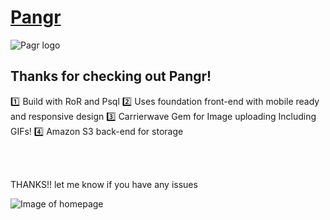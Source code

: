 # [Pangr](https://pangr.herokuapp.com/) 

![Pagr logo](https://s3.amazonaws.com/pangr-images/pangr200OP.png)

## Thanks for checking out Pangr!

:one: Build with RoR and Psql
:two: Uses foundation front-end with mobile ready and responsive design
:three: Carrierwave Gem for Image uploading Including GIFs!
:four: Amazon S3 back-end for storage 

<br></br>
<p>THANKS!! let me know if you have any issues</p>

![Image of homepage ](https://s3.amazonaws.com/pangr-images/Pangr-RM-SS.png)

